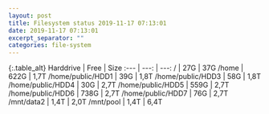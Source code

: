 ```yaml
---
layout: post
title: Filesystem status 2019-11-17 07:13:01
date: 2019-11-17 07:13:01
excerpt_separator: ""
categories: file-system
---
```

{:.table_alt}
Harddrive | Free | Size
:--- | ---: | ---:
/ | 27G | 37G
/home | 622G | 1,7T
/home/public/HDD1 | 39G | 1,8T
/home/public/HDD3 | 58G | 1,8T
/home/public/HDD4 | 30G | 2,7T
/home/public/HDD5 | 559G | 2,7T
/home/public/HDD6 | 738G | 2,7T
/home/public/HDD7 | 76G | 2,7T
/mnt/data2 | 1,4T | 2,0T
/mnt/pool | 1,4T | 6,4T
